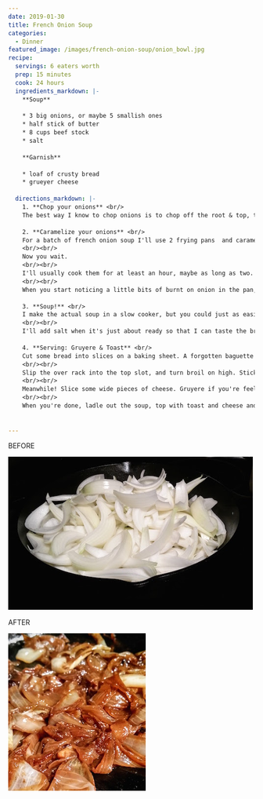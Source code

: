 ```yaml
---
date: 2019-01-30
title: French Onion Soup
categories:
  - Dinner
featured_image: /images/french-onion-soup/onion_bowl.jpg
recipe:
  servings: 6 eaters worth
  prep: 15 minutes
  cook: 24 hours
  ingredients_markdown: |-
    **Soup**

    * 3 big onions, or maybe 5 smallish ones
    * half stick of butter
    * 8 cups beef stock
    * salt

    **Garnish**

    * loaf of crusty bread
    * grueyer cheese

  directions_markdown: |-
    1. **Chop your onions** <br/>
    The best way I know to chop onions is to chop off the root & top, then chop the onion in half vertically- so you chop the root and top in half. At this point they're really easy to peel: peel off any thin, dry onion skin. Now you can chop each half. Place it on the cutting board, flat side down. Chop from top to root, so you get long slivers intead of rings. I like to chop my onions thickly: I'll cut a half-onion into maybe 5 - 8 chunks.

    2. **Caramelize your onions** <br/>
    For a batch of french onion soup I'll use 2 frying pans  and caramelize 1.5 to 2 onions in each. It's tempting to  crowd more into one pan- more caramelized onions! - but  when you get too many onions they cook really slowly and  don't caramelize nicely. Patience! <br/><br/> Stick each pan over medium heat, add maybe a quarter stick of butter to each. Add the onions and wait until they clarify (10ish minutes) and then turn them down to low.
    <br/><br/>
    Now you wait.
    <br/><br/>
    I'll usually cook them for at least an hour, maybe as long as two. I'll stir them every 10 minutes or so, and fiddle with the temperature, but I'm not sure you really need to.
    <br/><br/>
    When you start noticing a little bits of burnt on onion in the pan, you can deglaze it. I'll used red wine if I have it - boxed wine is great for cooking- or a little bit of balsamic vinegar followed by beef stock if I don't.

    3. **Soup!** <br/>
    I make the actual soup in a slow cooker, but you could just as easily do it in a pot. Add maybe a half bottle of dark beer, like porter, and a fair amount of beef stock. Maybe 8 cups? Mushroom stock is a good vegetarian substitute. You'll just have to adjust and see what feels like a good amount of broth. Then add your onions, and that's it! I'll let it simmer on low for as long as I'm willing to stand. Again, it tastes a lot better if you start the night before. Patience!
    <br/><br/>
    I'll add salt when it's just about ready so that I can taste the broth having taken on the onion flavor before I muck around with it.

    4. **Serving: Gruyere & Toast** <br/>
    Cut some bread into slices on a baking sheet. A forgotten baguette works nicely.
    <br/><br/>
    Slip the over rack into the top slot, and turn broil on high. Stick the bread in, but don't move! It'll be ready seconds! When it's toasty you can flip the bread over for a second round.
    <br/><br/>
    Meanwhile! Slice some wide pieces of cheese. Gruyere if you're feeling flush, havarti is also nice, and a cheese plane will help cut thick, wide pieces if you have one.
    <br/><br/>
    When you're done, ladle out the soup, top with toast and cheese and put the bowls back into the oven, still on broil. Wait until it's perfectly melty, and enjoy!


---
```

BEFORE

![](/images/french-onion-soup/raw_onions.jpg)

AFTER

![](/images/french-onion-soup/cooked_onions.jpg)
